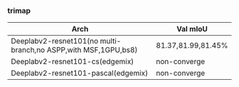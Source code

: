 


### trimap

Arch | Val mIoU
------------ | -------------
Deeplabv2-resnet101(no multi-branch,no ASPP,with MSF,1GPU,bs8) | 81.37,81.99,81.45%
Deeplabv2-resnet101-cs(edgemix) | non-converge
Deeplabv2-resnet101-pascal(edgemix) | non-converge
